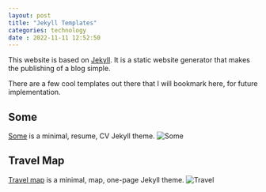 ```yaml
---
layout: post
title: "Jekyll Templates" 
categories: technology
date : 2022-11-11 12:52:50
---
```

This website is based on [Jekyll](http://jekyllrb.com/). It is a static website generator that makes the publishing of a blog simple. 

There are a few cool templates out there that I will bookmark here, for future implementation. 

## Some
[Some](https://jekyll-themes.com/some/) is a minimal, resume, CV Jekyll theme. 
![Some](https://jekyll-themes.com/images/jekyll-cv.png)

## Travel Map
[Travel map](https://jekyll-themes.com/travel-map/) is a minimal, map, one-page Jekyll theme.
![Travel](https://jekyll-themes.com/images/travel-map.png)